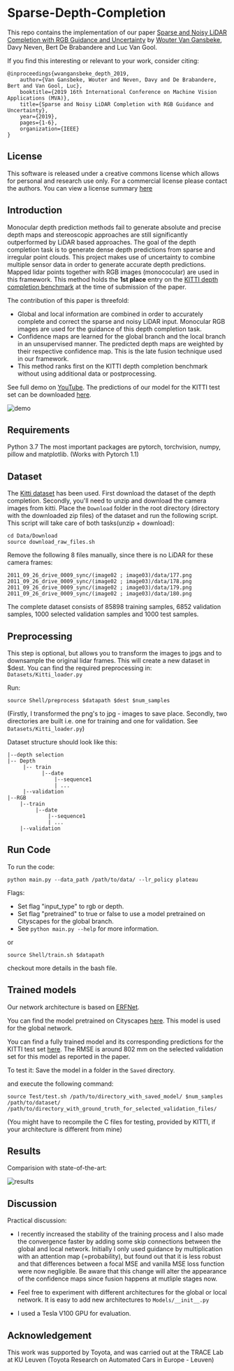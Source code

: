 # Sparse-Depth-Completion

This repo contains the implementation of our paper [Sparse and Noisy LiDAR Completion with RGB Guidance and Uncertainty](https://arxiv.org/abs/1902.05356) by [Wouter Van Gansbeke](https://github.com/wvangansbeke), Davy Neven, Bert De Brabandere and Luc Van Gool.

If you find this interesting or relevant to your work, consider citing:

```
@inproceedings{wvangansbeke_depth_2019,
    author={Van Gansbeke, Wouter and Neven, Davy and De Brabandere, Bert and Van Gool, Luc},
    booktitle={2019 16th International Conference on Machine Vision Applications (MVA)},
    title={Sparse and Noisy LiDAR Completion with RGB Guidance and Uncertainty},
    year={2019},
    pages={1-6},
    organization={IEEE}
}
```

## License

This software is released under a creative commons license which allows for personal and research use only. For a commercial license please contact the authors. You can view a license summary [here](http://creativecommons.org/licenses/by-nc/4.0/)

## Introduction
Monocular depth prediction methods fail to generate absolute and precise depth maps and stereoscopic approaches are still significantly outperformed by LiDAR based approaches. The goal of the depth completion task is to generate dense depth predictions from sparse and irregular point clouds. This project makes use of uncertainty to combine multiple sensor data in order to generate accurate depth predictions. Mapped lidar points together with RGB images (monococular) are used in this framework. This method holds the **1st place** entry on the [KITTI depth completion benchmark](http://www.cvlibs.net/datasets/kitti/eval_depth.php?benchmark=depth_completion) at the time of submission of the paper.

The contribution of this paper is threefold:
* Global and local information are combined in order to accurately complete and correct the sparse and noisy LiDAR input. Monocular RGB images are used for the guidance of this depth completion task.
* Confidence maps are learned for the global branch and the local branch in an unsupervised manner. The predicted depth maps are weighted by their respective confidence map. This is the late fusion technique used in our framework.
* This method ranks first on the KITTI depth completion benchmark without using additional data or postprocessing.

See full demo on [YouTube](https://www.youtube.com/watch?v=Kr0W7io5rHw&feature=youtu.be). The predictions of our model for the KITTI test set can be downloaded [here](https://drive.google.com/drive/folders/1U7dvH4sC85KRVuV19fRpaMzJjE-m3D9x).

![demo](https://user-images.githubusercontent.com/9694230/51806092-db766c00-2275-11e9-8de0-888bed0fc9e8.gif)


## Requirements
Python 3.7
The most important packages are pytorch, torchvision, numpy, pillow and matplotlib.
(Works with Pytorch 1.1)


## Dataset
The [Kitti dataset](www.cvlibs.net/datasets/kitti/) has been used. First download the dataset of the depth completion. Secondly, you'll need to unzip and download the camera images from kitti. Place the `Download` folder in the root directory (directory with the downloaded zip files) of the dataset and run the following script. This script will take care of both tasks(unzip + download):

```
cd Data/Download
source download_raw_files.sh
```

Remove the following 8 files manually, since there is no LiDAR for these camera frames:

```
2011_09_26_drive_0009_sync/(image02 ; image03)/data/177.png
2011_09_26_drive_0009_sync/(image02 ; image03)/data/178.png
2011_09_26_drive_0009_sync/(image02 ; image03)/data/179.png
2011_09_26_drive_0009_sync/(image02 ; image03)/data/180.png
```
 
The complete dataset consists of 85898 training samples, 6852 validation samples, 1000 selected validation samples and 1000 test samples.

## Preprocessing
This step is optional, but allows you to transform the images to jpgs and to downsample the original lidar frames. This will create a new dataset in $dest.
You can find the required preprocessing in:
`Datasets/Kitti_loader.py`

Run:

`source Shell/preprocess $datapath $dest $num_samples`

(Firstly, I transformed the png's to jpg - images to save place. Secondly, two directories are built i.e. one for training and one for validation. See `Datasets/Kitti_loader.py`)

Dataset structure should look like this:
```
|--depth selection
|-- Depth
     |-- train
           |--date
               |--sequence1
               | ...
     |--validation
|--RGB
    |--train
         |--date
             |--sequence1
             | ...
    |--validation
```


## Run Code
To run the code:

`python main.py --data_path /path/to/data/ --lr_policy plateau`

Flags:
- Set flag "input_type" to rgb or depth.
- Set flag "pretrained" to true or false to use a model pretrained on Cityscapes for the global branch.
- See `python main.py --help` for more information.

or 

`source Shell/train.sh $datapath`

checkout more details in the bash file.



## Trained models
Our network architecture is based on [ERFNet](https://github.com/Eromera/erfnet_pytorch).

You can find the model pretrained on Cityscapes [here](https://drive.google.com/drive/folders/1U7dvH4sC85KRVuV19fRpaMzJjE-m3D9x?usp=sharing). This model is used for the global network.

You can find a fully trained model and its corresponding predictions for the KITTI test set [here](https://drive.google.com/drive/folders/1U7dvH4sC85KRVuV19fRpaMzJjE-m3D9x?usp=sharing). 
The RMSE is around 802 mm on the selected validation set for this model as reported in the paper. 

To test it: 
Save the model in a folder in the `Saved` directory.

and execute the following command:

`source Test/test.sh /path/to/directory_with_saved_model/ $num_samples /path/to/dataset/ /path/to/directory_with_ground_truth_for_selected_validation_files/`

(You might have to recompile the C files for testing, provided by KITTI, if your architecture is different from mine)

## Results

Comparision with state-of-the-art:

![results](https://user-images.githubusercontent.com/9694230/59205060-49c32780-8ba2-11e9-8a87-34d8c3f99756.PNG)


## Discussion

Practical discussion:

- I recently increased the stability of the training process and I also made the convergence faster by adding some skip connections between the global and local network.
Initially I only used guidance by multiplication with an attention map (=probability), but found out that it is less robust and that differences between a focal MSE and vanilla MSE loss function were now negligible.
Be aware that this change will alter the appearance of the confidence maps since fusion happens at mutliple stages now.

- Feel free to experiment with different architectures for the global or local network. It is easy to add new architectures to `Models/__init__.py`

- I used a Tesla V100 GPU for evaluation.

## Acknowledgement
This work was supported by Toyota, and was carried out at the TRACE Lab at KU Leuven (Toyota Research on Automated Cars in Europe - Leuven)
